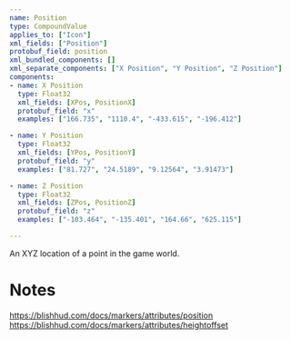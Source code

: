 ```yaml
---
name: Position
type: CompoundValue
applies_to: ["Icon"]
xml_fields: ["Position"]
protobuf_field: position
xml_bundled_components: []
xml_separate_components: ["X Position", "Y Position", "Z Position"]
components:
- name: X Position
  type: Float32
  xml_fields: [XPos, PositionX]
  protobuf_field: "x"
  examples: ["166.735", "1110.4", "-433.615", "-196.412"]

- name: Y Position
  type: Float32
  xml_fields: [YPos, PositionY]
  protobuf_field: "y"
  examples: ["81.727", "24.5189", "9.12564", "3.91473"]

- name: Z Position
  type: Float32
  xml_fields: [ZPos, PositionZ]
  protobuf_field: "z"
  examples: ["-103.464", "-135.401", "164.66", "625.115"]

---
```

An XYZ location of a point in the game world.

Notes
=====
https://blishhud.com/docs/markers/attributes/position
https://blishhud.com/docs/markers/attributes/heightoffset
